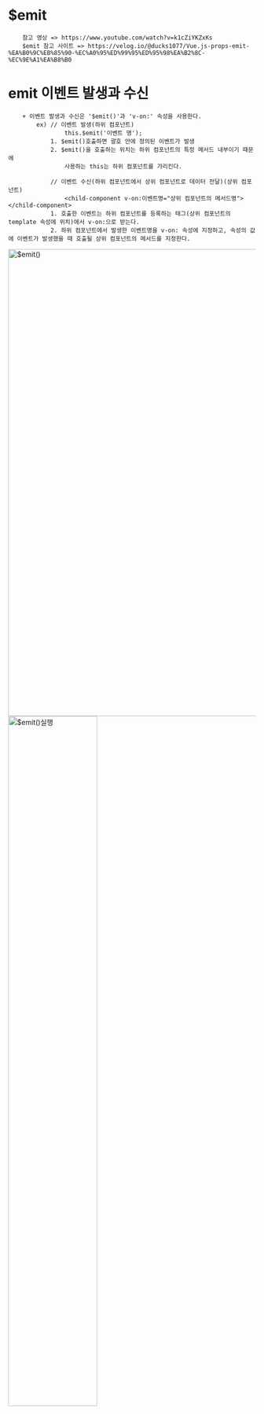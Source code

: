 # $emit
```
	참고 영상 => https://www.youtube.com/watch?v=k1cZiYKZxKs
	$emit 참고 사이트 => https://velog.io/@ducks1077/Vue.js-props-emit-%EA%B0%9C%EB%85%90-%EC%A0%95%ED%99%95%ED%95%98%EA%B2%8C-%EC%9E%A1%EA%B8%B0
```

# emit 이벤트 발생과 수신
```
	+ 이벤트 발생과 수신은 '$emit()'과 'v-on:' 속성을 사용한다.
		ex) // 이벤트 발생(하위 컴포넌트)
				this.$emit('이벤트 명');
			1. $emit()호출하면 괄호 안에 정의된 이벤트가 발생
			2. $emit()을 호출하는 위치는 하위 컴포넌트의 특정 메서드 내부이기 때문에
				사용하는 this는 하위 컴포넌트를 가리킨다.
				
			// 이벤트 수신(하위 컴포넌트에서 상위 컴포넌트로 데이터 전달)(상위 컴포넌트)
				<child-component v-on:이벤트명="상위 컴포넌트의 메서드명"></child-component>
			1. 호출한 이벤트는 하위 컴포넌트를 등록하는 태그(상위 컴포넌트의 template 속성에 위치)에서 v-on:으로 받는다.
			2. 하위 컴포넌트에서 발생한 이벤트명을 v-on: 속성에 지정하고, 속성의 값에 이벤트가 발생했을 때 호출될 상위 컴포넌트의 메서드를 지정한다.
```

<img src="../img/%24emit().png" width="" height="950px" title="30px" alt="$emit()"></img>
<img src="../img/emit%EC%8B%A4%ED%96%89.PNG" width="60%" height="" title="30px" alt="$emit()실행"></img>








